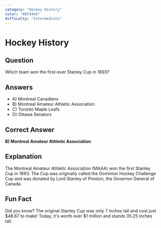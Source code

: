 ```yaml
---
category: "Hockey History"
color: "#EF4444"
difficulty: "Intermediate"
---
```


# Hockey History

## Question
Which team won the first-ever Stanley Cup in 1893?

## Answers
- A) Montreal Canadiens
- B) Montreal Amateur Athletic Association
- C) Toronto Maple Leafs
- D) Ottawa Senators

## Correct Answer
**B) Montreal Amateur Athletic Association**

## Explanation
The Montreal Amateur Athletic Association (MAAA) won the first Stanley Cup in 1893. The Cup was originally called the Dominion Hockey Challenge Cup and was donated by Lord Stanley of Preston, the Governor General of Canada.

## Fun Fact
Did you know? The original Stanley Cup was only 7 inches tall and cost just $48.67 to make! Today, it's worth over $1 million and stands 35.25 inches tall.
